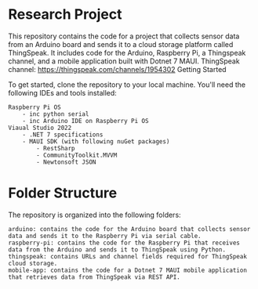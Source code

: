 # Research Project


This repository contains the code for a project that collects sensor data from an Arduino board and sends it to a cloud storage platform called ThingSpeak. It includes code for the Arduino, Raspberry Pi, a Thingspeak channel, and a mobile application built with Dotnet 7 MAUI.
ThingSpeak channel: https://thingspeak.com/channels/1954302
Getting Started

To get started, clone the repository to your local machine. You'll need the following IDEs and tools installed:

    Raspberry Pi OS
        - inc python serial
        - inc Arduino IDE on Raspberry Pi OS
    Viaual Studio 2022
        - .NET 7 specifications
        - MAUI SDK (with following nuGet packages)
            - RestSharp
            - CommunityToolkit.MVVM
            - Newtonsoft JSON

# Folder Structure

The repository is organized into the following folders:

    arduino: contains the code for the Arduino board that collects sensor data and sends it to the Raspberry Pi via serial cable.
    raspberry-pi: contains the code for the Raspberry Pi that receives data from the Arduino and sends it to ThingSpeak using Python.
    thingspeak: contains URLs and channel fields required for ThingSpeak cloud storage.
    mobile-app: contains the code for a Dotnet 7 MAUI mobile application that retrieves data from ThingSpeak via REST API.

